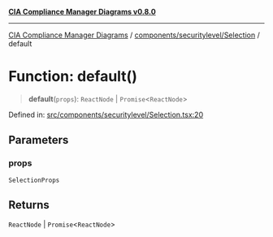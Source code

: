[**CIA Compliance Manager Diagrams v0.8.0**](../../../../README.md)

***

[CIA Compliance Manager Diagrams](../../../../modules.md) / [components/securitylevel/Selection](../README.md) / default

# Function: default()

> **default**(`props`): `ReactNode` \| `Promise`\<`ReactNode`\>

Defined in: [src/components/securitylevel/Selection.tsx:20](https://github.com/Hack23/cia-compliance-manager/blob/ab84d120f6a49e6faf7bc7924811e0da9b635211/src/components/securitylevel/Selection.tsx#L20)

## Parameters

### props

`SelectionProps`

## Returns

`ReactNode` \| `Promise`\<`ReactNode`\>
